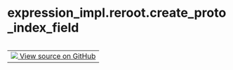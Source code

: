 <div itemscope itemtype="http://developers.google.com/ReferenceObject">
<meta itemprop="name" content="expression_impl.reroot.create_proto_index_field" />
<meta itemprop="path" content="Stable" />
</div>

# expression_impl.reroot.create_proto_index_field

<!-- Insert buttons and diff -->

<table class="tfo-notebook-buttons tfo-api nocontent" align="left">
<td>
  <a target="_blank" href="https://github.com/google/struct2tensor/blob/master/struct2tensor/expression_impl/reroot.py#L52-L56">
    <img src="https://www.tensorflow.org/images/GitHub-Mark-32px.png" />
    View source on GitHub
  </a>
</td>
</table>





<pre class="devsite-click-to-copy prettyprint lang-py tfo-signature-link">
<code>expression_impl.reroot.create_proto_index_field(
    root: expression.Expression,
    new_field_name: path.Step
) -> expression.Expression
</code></pre>



<!-- Placeholder for "Used in" -->
